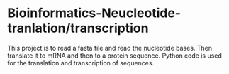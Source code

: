 # Bioinformatics-Neucleotide-tranlation/transcription

This project is to read a fasta file and read the nucleotide bases. Then translate it to mRNA and then to a protein sequence. Python code is used for the translation and transcription of sequences.
